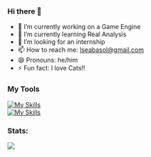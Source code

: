 ### Hi there 👋

- 🔭 I’m currently working on a Game Engine
- 🌱 I’m currently learning Real Analysis
- 🙁 I’m looking for an internship
- 📫 How to reach me: lseabasol@gmail.com
- 😄 Pronouns: he/him
- ⚡ Fun fact: I love Cats!!

### My Tools
[![My Skills](https://skillicons.dev/icons?i=cpp,java,js,threejs,react,unity)](https://skillicons.dev)
<br/>
[![My Skills](https://skillicons.dev/icons?i=py,pytorch,flask,lua,r,matlab)](https://skillicons.dev)

### Stats:
<img src="https://github-readme-stats.vercel.app/api/top-langs?username=Erregea5&show_icons=true&locale=en&layout=compact">
